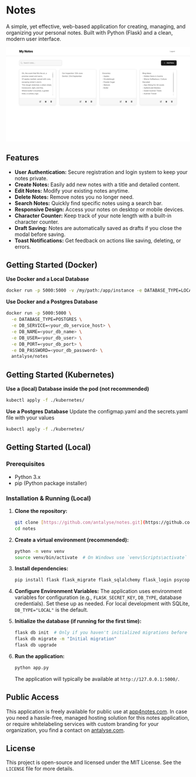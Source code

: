 # Notes

A simple, yet effective, web-based application for creating, managing, and organizing your personal notes. Built with Python (Flask) and a clean, modern user interface.

![Dashboard View](templates/images/dashboard.png)

## Features

* **User Authentication:** Secure registration and login system to keep your notes private.
* **Create Notes:** Easily add new notes with a title and detailed content.
* **Edit Notes:** Modify your existing notes anytime.
* **Delete Notes:** Remove notes you no longer need.
* **Search Notes:** Quickly find specific notes using a search bar.
* **Responsive Design:** Access your notes on desktop or mobile devices.
* **Character Counter:** Keep track of your note length with a built-in character counter.
* **Draft Saving:** Notes are automatically saved as drafts if you close the modal before saving.
* **Toast Notifications:** Get feedback on actions like saving, deleting, or errors.


## Getting Started (Docker)

**Use Docker and a Local Database**
```bash
docker run -p 5000:5000 -v /my/path:/app/instance -e DATABASE_TYPE=LOCAL antalyse/notes
```

**Use Docker and a Postgres Database**
```bash
docker run -p 5000:5000 \
  -e DATABASE_TYPE=POSTGRES \
  -e DB_SERVICE=<your_db_service_host> \
  -e DB_NAME=<your_db_name> \
  -e DB_USER=<your_db_user> \
  -e DB_PORT=<your_db_port> \
  -e DB_PASSWORD=<your_db_password> \
  antalyse/notes

```

## Getting Started (Kubernetes)

**Use a (local) Database inside the pod (not recommended)**
```bash
kubectl apply -f ./kubernetes/
```

**Use a Postgres Database**
Update the configmap.yaml and the secrets.yaml file with your values
```bash
kubectl apply -f ./kubernetes/
```

## Getting Started (Local)

### Prerequisites

* Python 3.x
* pip (Python package installer)

### Installation & Running (Local)


1.  **Clone the repository:**
    ```bash
    git clone [https://github.com/antalyse/notes.git](https://github.com/antalyse/notes.git)
    cd notes
    ```

2.  **Create a virtual environment (recommended):**
    ```bash
    python -m venv venv
    source venv/bin/activate  # On Windows use `venv\Scripts\activate`
    ```

3.  **Install dependencies:**
    ```bash
    pip install flask flask_migrate flask_sqlalchemy flask_login psycopg2-binary werkzeug
    ```

4.  **Configure Environment Variables:**
    The application uses environment variables for configuration (e.g., `FLASK_SECRET_KEY`, `DB_TYPE`, database credentials). Set these up as needed. For local development with SQLite, `DB_TYPE="LOCAL"` is the default.

5.  **Initialize the database (if running for the first time):**
    ```bash
    flask db init  # Only if you haven't initialized migrations before
    flask db migrate -m "Initial migration"
    flask db upgrade
    ```

6.  **Run the application:**
    ```bash
    python app.py
    ```
    The application will typically be available at `http://127.0.0.1:5000/`.

## Public Access

This application is freely available for public use at [app4notes.com](https://app4notes.com).
In case you need a hassle-free, managed hosting solution for this notes application, or require whitelabeling services with custom branding for your organization, you find a contact on [antalyse.com](https://antalyse.com).


## License

This project is open-source and licensed under the MIT License. See the `LICENSE` file for more details.



